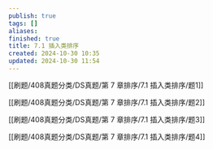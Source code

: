 ```yaml
---
publish: true
tags: []
aliases: 
finished: true
title: 7.1 插入类排序
created: 2024-10-30 10:35
updated: 2024-10-30 11:54
---
```


[[刷题/408真题分类/DS真题/第 7 章排序/7.1 插入类排序/题1]]

[[刷题/408真题分类/DS真题/第 7 章排序/7.1 插入类排序/题2]]

[[刷题/408真题分类/DS真题/第 7 章排序/7.1 插入类排序/题3]]

[[刷题/408真题分类/DS真题/第 7 章排序/7.1 插入类排序/题4]] 
